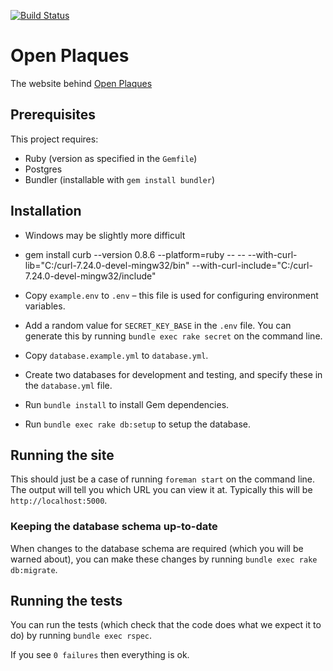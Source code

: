 [![Build Status](https://travis-ci.org/openheritage/open-plaques-3.svg?branch=master)](https://travis-ci.org/openheritage/open-plaques-3)

# Open Plaques

The website behind [Open Plaques](http://openplaques.org)

## Prerequisites

This project requires:

* Ruby (version as specified in the `Gemfile`)
* Postgres
* Bundler (installable with `gem install bundler`)

## Installation

* Windows may be slightly more difficult
* gem install curb --version 0.8.6 --platform=ruby -- -- --with-curl-lib="C:/curl-7.24.0-devel-mingw32/bin" --with-curl-include="C:/curl-7.24.0-devel-mingw32/include"

* Copy `example.env` to `.env` – this file is used for configuring environment variables.
* Add a random value for `SECRET_KEY_BASE` in the `.env` file. You can generate this by running
`bundle exec rake secret` on the command line.
* Copy `database.example.yml` to `database.yml`.
* Create two databases for development and testing, and specify these in the `database.yml` file.
* Run `bundle install` to install Gem dependencies.
* Run `bundle exec rake db:setup` to setup the database.

## Running the site

This should just be a case of running `foreman start` on the command line. The output will tell you which URL
you can view it at. Typically this will be `http://localhost:5000`.

### Keeping the database schema up-to-date

When changes to the database schema are required (which you will be warned about), you can make these
changes by running `bundle exec rake db:migrate`.

## Running the tests

You can run the tests (which check that the code does what we expect it to do) by running `bundle exec rspec`.

If you see `0 failures` then everything is ok.
